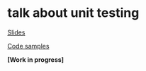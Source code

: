 # talk about unit testing

[Slides](https://aalexeev239.github.io/units-talk/)

[Code samples](https://github.com/aalexeev239/units-talk/tree/master/examples/__tests__)

**[Work in progress]**
